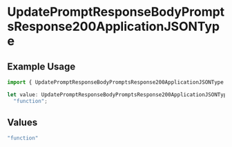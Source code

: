 # UpdatePromptResponseBodyPromptsResponse200ApplicationJSONType

## Example Usage

```typescript
import { UpdatePromptResponseBodyPromptsResponse200ApplicationJSONType } from "orq-poc-typescript-multi-env-version/models/operations";

let value: UpdatePromptResponseBodyPromptsResponse200ApplicationJSONType =
  "function";
```

## Values

```typescript
"function"
```